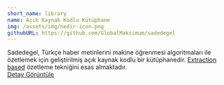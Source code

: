 ```yaml
---
short_name: library
name: Açık Kaynak Kodlu Kütüphane
img: /assets/img/nedir-icon.png
githubURL: https://github.com/GlobalMaksimum/sadedegel
---
```


Sadedegel, Türkçe haber metinlerini makine öğrenmesi algoritmaları ile özetlemek için geliştirilmiş açık kaynak kodlu bir kütüphanedir. [Extraction based](https://en.wikipedia.org/wiki/Automatic_summarization) özetleme tekniğini esas almaktadır.
<br class="d-block d-sm-none" />
<a href="/detail/#nedir" class="big-dot angle">
<span class="item-detail-text">Detay Görüntüle </span>
<i class="fas fa-angle-right"></i>
</a>
